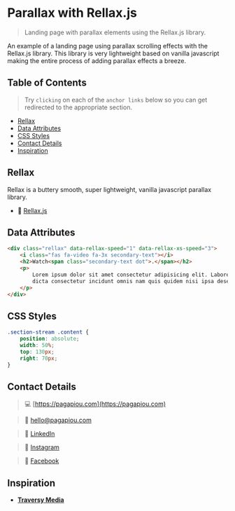# Parallax with Rellax.js

> Landing page with parallax elements using the Rellax.js library.

An example of a landing page using parallax scrolling effects with the Rellax.js library. This library is very lightweight based on vanilla javascript making the entire process of adding parallax effects a breeze.


## Table of Contents


> Try `clicking` on each of the `anchor links` below so you can get redirected to the appropriate section.

- [Rellax](#rellax)
- [Data Attributes](#data-attributes)
- [CSS Styles](#css-styles)
- [Contact Details](#contact-details)
- [Inspiration](#inspiration)


## Rellax

Rellax is a buttery smooth, super lightweight, vanilla javascript parallax library.

- :link: [Rellax.js](https://dixonandmoe.com/rellax/)


## Data Attributes


```html
<div class="rellax" data-rellax-speed="1" data-rellax-xs-speed="3">
	<i class="fas fa-video fa-3x secondary-text"></i>
	<h2>Watch<span class="secondary-text dot">.</span></h2>
	<p>
		Lorem ipsum dolor sit amet consectetur adipisicing elit. Labore et
		dicta consectetur incidunt omnis nam quis quidem nisi ipsa deserunt.
	</p>
</div>
```


## CSS Styles


```css
.section-stream .content {
	position: absolute;
	width: 50%;
	top: 130px;
	right: 70px;
}
```


## Contact Details


> :computer: [https://pagapiou.com](https://pagapiou.com)

> :email: [hello@pagapiou.com](mailto:hello@pagapiou.com)

> :iphone: [LinkedIn](https://www.linkedin.com/in/agapiou/)

> :iphone: [Instagram](https://www.instagram.com/panos_agapiou/)

> :iphone: [Facebook](https://www.facebook.com/panagiotis.agapiou)


## Inspiration


- **[Traversy Media](https://www.youtube.com/channel/UC29ju8bIPH5as8OGnQzwJyA)**
